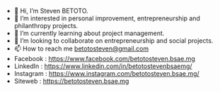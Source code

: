 - 👋 Hi, I’m Steven BETOTO.
- 👀 I’m interested in personal improvement, entrepreneurship and philanthropy projects.
- 🌱 I’m currently learning about project management.
- 💞️ I’m looking to collaborate on entrepreneurship and social projects.
- 📫 How to reach me betotosteven@gmail.com
- Facebook : https://www.facebook.com/betotosteven.bsae.mg
- LinkedIn : https://www.linkedin.com/in/betotostevenbsaemg/
- Instagram : https://www.instagram.com/betotosteven.bsae.mg/
- Siteweb : https://betotosteven.bsae.mg
